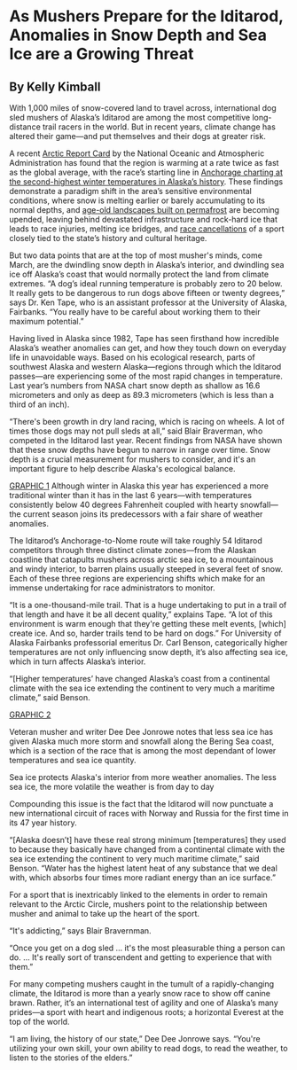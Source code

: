 # As Mushers Prepare for the Iditarod, Anomalies in Snow Depth and Sea Ice are a Growing Threat 
## By Kelly Kimball

With 1,000 miles of snow-covered land to travel across, international dog sled mushers of Alaska’s Iditarod are among the most competitive long-distance trail racers in the world. But in recent years, climate change has altered their game—and put themselves and their dogs at greater risk.
 
A recent [Arctic Report Card](https://arctic.noaa.gov/Report-Card/Report-Card-2019) by the National Oceanic and Atmospheric Administration has found that the region is warming at a rate twice as fast as the global average, with the race’s starting line in [Anchorage charting at the second-highest winter temperatures in Alaska’s history](https://arctic.noaa.gov/Report-Card/Report-Card-2019/ArtMID/7916/ArticleID/835/Surface-Air-Temperature). These findings demonstrate a paradigm shift in the area’s sensitive environmental conditions, where snow is melting earlier or barely accumulating to its normal depths, and [age-old landscapes built on permafrost](https://www.adn.com/alaska-news/weather/2019/12/17/as-alaska-permafrost-melts-roads-sink-bridges-tilt-and-greenhouse-gases-escape/) are becoming upended, leaving behind devastated infrastructure and rock-hard ice that leads to race injuries, melting ice bridges, and [race cancellations](https://www.adn.com/sports/2019/12/14/organizers-call-off-knik-200-because-of-poor-trail-copper-basin-300-still-on-as-planned-but-could-use-cold-weather/) of a sport closely tied to the state’s history and cultural heritage.
 
But two data points that are at the top of most musher's minds, come March, are the dwindling snow depth in Alaska’s interior, and dwindling sea ice off Alaska’s coast that would normally protect the land from climate extremes.
“A dog’s ideal running temperature is probably zero to 20 below. It really gets to be dangerous to run dogs above fifteen or twenty degrees,” says Dr. Ken Tape, who is an assistant professor at the University of Alaska, Fairbanks. “You really have to be careful about working them to their maximum potential.”

Having lived in Alaska since 1982, Tape has seen firsthand how incredible Alaska’s weather anomalies can get, and how they touch down on everyday life in unavoidable ways. Based on his ecological research, parts of southwest Alaska and western Alaska—regions through which the Iditarod passes—are experiencing some of the most rapid changes in temperature. Last year’s numbers from NASA chart snow depth as shallow as 16.6 micrometers and only as deep as 89.3 micrometers (which is less than a third of an inch).

“There's been growth in dry land racing, which is racing on wheels. A lot of times those dogs may not pull sleds at all,” said Blair Braverman, who competed in the Iditarod last year.
Recent findings from NASA have shown that these snow depths have begun to narrow in range over time. Snow depth is a crucial measurement for mushers to consider, and it's an important figure to help describe Alaska's ecological balance.

[GRAPHIC 1](https://public.tableau.com/profile/kelly.kimball#!/vizhome/Graphic1SnowDepthRangeinFairbanksAlaskav2/Dashboard1)
Although winter in Alaska this year has experienced a more traditional winter than it has in the last 6 years—with temperatures consistently below 40 degrees Fahrenheit coupled with hearty snowfall—the current season joins its predecessors with a fair share of weather anomalies. 
 
The Iditarod’s Anchorage-to-Nome route will take roughly 54 Iditarod competitors through three distinct climate zones—from the Alaskan coastline that catapults mushers across arctic sea ice, to a mountainous and windy interior, to barren plains usually steeped in several feet of snow. Each of these three regions are experiencing shifts which make for an immense undertaking for race administrators to monitor.

“It is a one-thousand-mile trail. That is a huge undertaking to put in a trail of that length and have it be all decent quality,” explains Tape. “A lot of this environment is warm enough that they're getting these melt events, [which] create ice. And so, harder trails tend to be hard on dogs.”
For University of Alaska Fairbanks professorial emeritus Dr. Carl Benson, categorically higher temperatures are not only influencing snow depth, it’s also affecting sea ice, which in turn affects Alaska’s interior. 
 
“[Higher temperatures’ have changed Alaska’s coast from a continental climate with the sea ice extending the continent to very much a maritime climate,” said Benson. 
 
[GRAPHIC 2](https://public.tableau.com/profile/kelly.kimball#!/vizhome/Graphic2SeaIcetemperaturechangesfrom2015to2019v2/Dashboard1)
 
Veteran musher and writer Dee Dee Jonrowe notes that less sea ice has given Alaska much more storm and snowfall along the Bering Sea coast, which is a section of the race that is among the most dependant of lower temperatures and sea ice quantity. 
 
Sea ice protects Alaska's interior from more weather anomalies. The less sea ice, the more volatile the weather is from day to day
 
Compounding this issue is the fact that the Iditarod will now punctuate a new international circuit of races with Norway and Russia for the first time in its 47 year history. 
 
“[Alaska doesn’t] have these real strong minimum [temperatures] they used to because they basically have changed from a continental climate with the sea ice extending the continent to very much  maritime climate,” said Benson. “Water has the highest latent heat of any substance that we deal with, which absorbs four times more radiant energy than an ice surface.”
 
For a sport that is inextricably linked to the elements in order to remain relevant to the Arctic Circle, mushers point to the relationship between musher and animal to take up the heart of the sport.
 
“It's addicting,” says Blair Bravernman.

“Once you get on a dog sled … it's the most pleasurable thing a person can do. … It's really sort of transcendent and getting to experience that with them.”

For many competing mushers caught in the tumult of a rapidly-changing climate, the Iditarod is more than a yearly snow race to show off canine brawn. Rather, it’s an international test of agility and one of Alaska’s many prides—a sport with heart and indigenous roots; a horizontal Everest at the top of the world.

“I am living, the history of our state,” Dee Dee Jonrowe says. “You're utilizing your own skill, your own ability to read dogs, to read the weather, to listen to the stories of the elders.”
 

